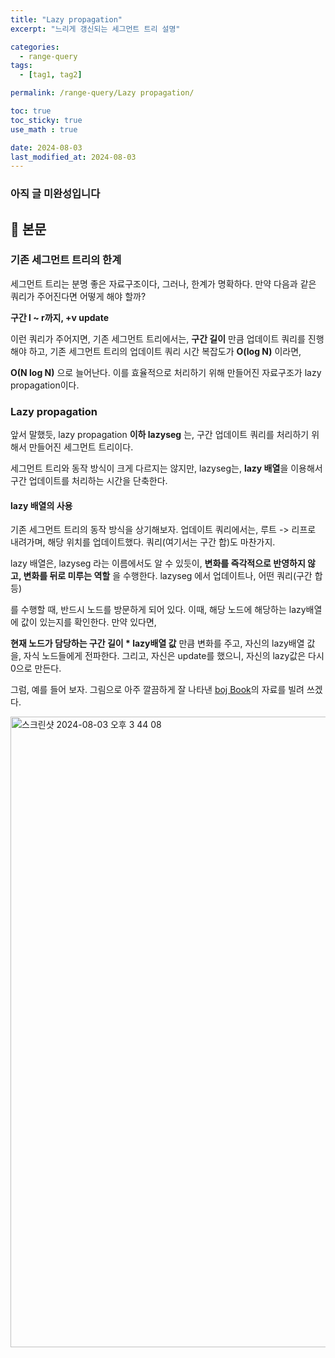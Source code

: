 ```yaml
---
title: "Lazy propagation"
excerpt: "느리게 갱신되는 세그먼트 트리 설명"

categories:
  - range-query
tags:
  - [tag1, tag2]

permalink: /range-query/Lazy propagation/

toc: true
toc_sticky: true
use_math : true

date: 2024-08-03
last_modified_at: 2024-08-03
---
```


### 아직 글 미완성입니다

## 🦥 본문

### 기존 세그먼트 트리의 한계

세그먼트 트리는 분명 좋은 자료구조이다, 그러나, 한계가 명확하다. 만약 다음과 같은 쿼리가 주어진다면 어떻게 해야 할까? 

**구간 l ~ r까지, +v update** 

이런 쿼리가 주어지면, 기존 세그먼트 트리에서는, **구간 길이** 만큼 업데이트 쿼리를 진행해야 하고, 기존 세그먼트 트리의 업데이트 쿼리 시간 복잡도가 **O(log N)** 이라면, 

**O(N log N)** 으로 늘어난다. 이를 효율적으로 처리하기 위해 만들어진 자료구조가 lazy propagation이다. 

### Lazy propagation

앞서 말했듯, lazy propagation **이하 lazyseg** 는, 구간 업데이트 쿼리를 처리하기 위해서 만들어진 세그먼트 트리이다. 

세그먼트 트리와 동작 방식이 크게 다르지는 않지만, lazyseg는, **lazy 배열**을 이용해서 구간 업데이트를 처리하는 시간을 단축한다. 

#### lazy 배열의 사용

기존 세그먼트 트리의 동작 방식을 상기해보자. 업데이트  쿼리에서는, 루트 -> 리프로 내려가며, 해당 위치를 업데이트했다. 쿼리(여기서는 구간 합)도 마찬가지. 

lazy 배열은, lazyseg 라는 이름에서도 알 수 있듯이, **변화를 즉각적으로 반영하지 않고, 변화를 뒤로 미루는 역할** 을 수행한다. lazyseg 에서 업데이트나, 어떤 쿼리(구간 합 등)

를 수행할 때, 반드시 노드를 방문하게 되어 있다. 이때, 해당 노드에 해당하는 lazy배열에 값이 있는지를 확인한다. 만약 있다면, 

**현재 노드가 담당하는 구간 길이 * lazy배열 값** 만큼 변화를 주고, 자신의 lazy배열 값을, 자식 노드들에게 전파한다. 그리고, 자신은 update를 했으니, 자신의 lazy값은 다시 0으로 만든다. 

그럼, 예를 들어 보자. 그림으로 아주 깔끔하게 잘 나타낸 [boj Book](https://book.acmicpc.net/ds/segment-tree-lazy-propagation)의 자료를 빌려 쓰겠다. 

<img width="1009" alt="스크린샷 2024-08-03 오후 3 44 08" src="https://github.com/user-attachments/assets/16447e73-ed41-4736-8cad-8c3f17cd5004">
















